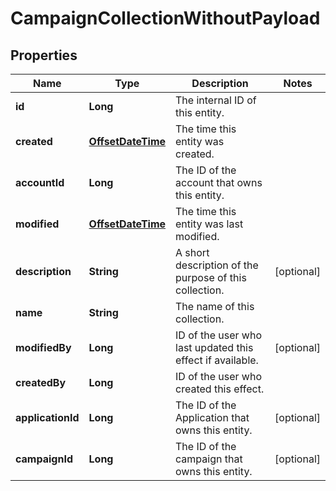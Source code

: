 

# CampaignCollectionWithoutPayload

## Properties

Name | Type | Description | Notes
------------ | ------------- | ------------- | -------------
**id** | **Long** | The internal ID of this entity. | 
**created** | [**OffsetDateTime**](OffsetDateTime.md) | The time this entity was created. | 
**accountId** | **Long** | The ID of the account that owns this entity. | 
**modified** | [**OffsetDateTime**](OffsetDateTime.md) | The time this entity was last modified. | 
**description** | **String** | A short description of the purpose of this collection. |  [optional]
**name** | **String** | The name of this collection. | 
**modifiedBy** | **Long** | ID of the user who last updated this effect if available. |  [optional]
**createdBy** | **Long** | ID of the user who created this effect. | 
**applicationId** | **Long** | The ID of the Application that owns this entity. |  [optional]
**campaignId** | **Long** | The ID of the campaign that owns this entity. |  [optional]



